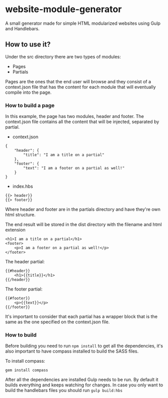 # website-module-generator
A small generator made for simple HTML modularized websites using Gulp and Handlebars.

## How to use it?
Under the src directory there are two types of modules:
* Pages 
* Partials

Pages are the ones that the end user will browse and they consist of a context.json file that has the content for each module that will eventually compile into the page.

### How to build a page
In this example, the page has two modules, header and footer. The context.json file contains all the content that will be injected, separated by partial.

* context.json
```
{
	"header": {
		"title": "I am a title on a partial"
	},
	"footer": {
		"text": "I am a footer on a partial as well!" 
	}
}
```

* index.hbs

```
{{> header}}
{{> footer}}
````

Where header and footer are in the partials directory and have they're own html structure.

The end result will be stored in the dist directory with the filename and html extension

```
<h1>I am a title on a partial</h1>
<footer>
	<p>I am a footer on a partial as well!</p>
</footer>
```

The header partial:
```
{{#header}}
	<h1>{{title}}</h1>
{{/header}}
```

The footer partial:
```
{{#footer}}
	<p>{{text}}</p>
{{/footer}}
```

It's important to consider that each partial has a wrapper block that is the same as the one specified on the context.json file.

### How to build

Before building you need to run ```npm install``` to get all the dependencies, it's also important to have compass installed to build the SASS files.

To install compass:

```
gem install compass
```

After all the dependencies are installed Gulp needs to be run. By default it builds everything and keeps watching for changes. In case you only want to build the handlebars files you should run ```gulp build:hbs```








